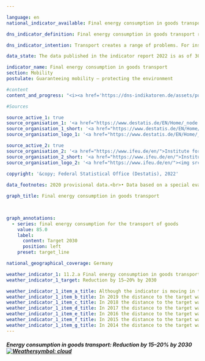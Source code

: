 ```yaml
---

language: en    
national_indicator_available: Final energy consumption in goods transport    

dns_indicator_definition: Final energy consumption in goods transport represents the energy consumption for the transport of goods within Germany via inland waterways, by rail and by road.    

dns_indicator_intention: Transport creates a range of problems. For instance, noise and air pollution impair quality of life, especially in cities, and traffic-related emissions contribute to climate change. The emission of harmful greenhouse gases is closely linked to the energy consumed for transport purposes.<br>The aim is to reduce final energy consumption in goods transport by 15 to 20% by 2030.    

data_state: The data published in the indicator report 2022 is as of 30.11.2022. The data shown on this platform is updated regularly, so that more current data may be available online than published in the <a href="https://dns-indikatoren.de/assets/publications/reports/en/2022.pdf">indicator report 2022</a>.    

indicator_name: Final energy consumption in goods transport    
section: Mobility    
postulate: Guaranteeing mobility – protecting the environment    

#content     
content_and_progress: "<i><a href='https://dns-indikatoren.de/assets/publications/reports/en/2022.pdf'>Text from the Indicator Report 2022 </a></i><br>The data regarding domestic final energy consumption originates from the TREMOD (Transport Emissions Estimation Model) database at the Institute for Energy and Environmental Research. TREMOD is a model for evaluating transport emissions. The data record fuel consumption within Germany irrespective of where refuelling takes place. “Final energy” refers to that part of the total energy used that is directly consumed in transport. It does not cover the conversion losses that arise during the production of fuels or any pipeline losses that may occur.<br>TREMOD also supplies the goods transport volumes which are used to calculate the specific energy consumption of this sector. Air freight transport is not included, as it accounts for negligibly small volumes.<br>By definition, the indicator for final energy consumption in goods transport refers to consumption within Germany. It gives only an inadequate reflection of the German economy’s increasingly complex international ties in a globalised world. As a result, transport flows and the associated energy consumption that arises due to German exports and imports are not included.<br>The energy-consumption data presented here is supplemented by energy efficiency, or energy consumed per tonne-kilometre. The number of tonne-kilometres provides information about the extent to which transport intensity or the distance per transported tonne changes.<br>Contrary to the German Government’s target, final energy consumption for the carriage of goods was 6.2% higher in 2018 compared with 2005. Goods thereby accounted for almost 30% of total final energy consumption in the transport sector. The sharp increase can be attributed primarily to freight transport by road. Final energy consumption in road goods transport increased by 7.8% during this period, while consumption for rail and inland shipping was significantly reduced (-5.3% and -26.7% respectively).<br>During the same period, goods transport volumes increased by 22.0%. In conjunction with comparable energy consumption in 2005 and 2018, this means a significant increase in efficiency of 13.0% during that time.<br>During the economic crisis of 2009, price-adjusted gross value added in the manufacturing industry suffered a particularly sharp decline of just under 20%. This heavy loss particularly affected the transport sector, which reacts directly to increases and falls in the production of goods. The resultant decrease in the utilisation of transport capacity explains why average energy consumption per tonne-kilometre rose slightly despite the sharp fall in overall energy consumption in absolute terms during the crisis years.<br>Besides the more short-term consequences of the economic crisis of 2009, a number of long-term ramifications also affected the development of final energy consumption in goods transport during the 2005 to 2018 review period. For instance, there was a decrease in the average number of manufacturing steps a company performs, something that is normally associated with greater transport volumes because companies procure more intermediate goods from domestic and international suppliers. Furthermore, the average distance between where goods are manufactured and where they are used increased, which also caused transport volumes to rise. These effects are countered by a shift towards a less material-intensive pattern of demand (e.g. increasing demand for services). The resulting change in the composition of goods volumes dampened the increase in transport-related energy consumption."    

#Sources    

source_active_1: true
source_organisation_1: '<a href="https://www.destatis.de/EN/Home/_node.html">Federal Statistical Office</a>'
source_organisation_1_short: '<a href="https://www.destatis.de/EN/Home/_node.html">Federal Statistical Office</a>'
source_organisation_logo_1: '<a href="https://www.destatis.de/EN/Home/_node.html"><img src="https://dnsUpgradeEnvironment.github.io/dns-indicators/en/public/OrgImgDe/destatis.png" alt="Federal Statistical Office" title=" Click here to visit the homepage of the organizationFederal Statistical Office" style="height:60px; width:148px; border: transparent"/></a>'

source_active_2: true
source_organisation_2: '<a href="https://www.ifeu.de/en/">Institute for Energy and Environmental Research</a>'
source_organisation_2_short: '<a href="https://www.ifeu.de/en/">Institute for Energy and Environmental Research</a>'
source_organisation_logo_2: '<a href="https://www.ifeu.de/en/"><img src="https://dnsUpgradeEnvironment.github.io/dns-indicators/en/public/OrgImgDe/ifeu.png" alt="Institute for Energy and Environmental Research" title=" Click here to visit the homepage of the organizationInstitute for Energy and Environmental Research" style="height:60px; width:148px; border: transparent"/></a>'
    
copyright: '&copy; Federal Statistical Office (Destatis), 2022'    

data_footnotes: 2020 provisional data.<br>• Data based on a special evaluation.    

graph_title: Final energy consumption in goods transport    

    

graph_annotations:
  - series: final energy consumption for the transport of goods
    value: 85.0
    label:
      content: Target 2030
      position: left
    preset: target_line        

national_geographical_coverage: Germany    

weather_indicator_1: 11.2.a Final energy consumption in goods transport
weather_indicator_1_target: Reduction by 15–20% by 2030

weather_indicator_1_item_a_title: Although the indicator is moving in the desired direction toward the target, if the trend were to continue, the target would be missed in the target year by more than 20% of the difference between the target value and the current value.
weather_indicator_1_item_b_title: In 2019 the distance to the target was constantly high or had increased. Thus, the indicator did not develop in the desired direction.
weather_indicator_1_item_c_title: In 2018 the distance to the target was constantly high or had increased. Thus, the indicator did not develop in the desired direction.
weather_indicator_1_item_d_title: In 2017 the distance to the target was constantly high or had increased. Thus, the indicator did not develop in the desired direction.
weather_indicator_1_item_e_title: In 2016 the distance to the target was constantly high or had increased. Thus, the indicator did not develop in the desired direction.
weather_indicator_1_item_f_title: In 2015 the distance to the target was constantly high or had increased. Thus, the indicator did not develop in the desired direction.
weather_indicator_1_item_g_title: In 2014 the distance to the target was constantly high or had increased. Thus, the indicator did not develop in the desired direction.    
---
```



<div>
  <div class="my-header">
    <h5>Energy consumption in goods transport: Reduction by 15–20% by 2030
      <a href="https://dnsUpgradeEnvironment.github.io/dns-indicators/en/status"><img src="https://g205sdgs.github.io/sdg-indicators/public/Wettersymbole/Wolke.png" title="Although the indicator has in 2020 been moving in the desired direction toward the target, if the trend had to continued, the target would have been missed in the target year by more than 20% of the difference between the target value and the value at that time." alt="Weathersymbol: cloud"/>
      </a>
    </h5>
  </div>
  <div class="my-header-note">
  </div>
</div>